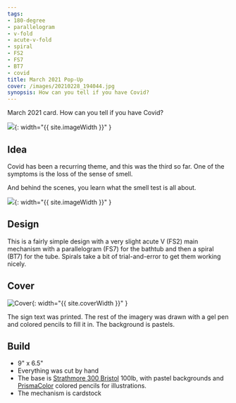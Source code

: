 ```yaml
---
tags:
- 180-degree
- parallelogram
- v-fold
- acute-v-fold
- spiral
- FS2
- FS7
- BT7
- covid
title: March 2021 Pop-Up
cover: /images/20210228_194044.jpg
synopsis: How can you tell if you have Covid?
---
```

March 2021 card. How can you tell if you have Covid?<!--more-->

![]({{site.baseurl}}/images/20210228_194744_1.gif){: width="{{ site.imageWidth }}" }

## Idea

Covid has been a recurring theme, and this was the third so far. One of the symptoms is the loss of the sense of smell.

And behind the scenes, you learn what the smell test is all about.

![]({{site.baseurl}}/images/20210228_194321.jpg){: width="{{ site.imageWidth }}" }

## Design

This is a fairly simple design with a very slight acute V (FS2) main mechanism with a parallelogram (FS7) for the bathtub and then a spiral (BT7) for the tube. Spirals take a bit of trial-and-error to get them working nicely.

## Cover

![Cover]({{site.baseurl}}{{page.cover}}){: width="{{ site.coverWidth }}" }

The sign text was printed. The rest of the imagery was drawn with a gel pen and colored pencils to fill it in. The background is pastels.

## Build

* 9" x 6.5"
* Everything was cut by hand
* The base is [Strathmore 300 Bristol](/supplies.html#strathmore-300-bristol) 100lb, with pastel backgrounds and [PrismaColor](/supplies.html#prismacolor-colored-pencils) colored pencils for illustrations.
* The mechanism is cardstock
